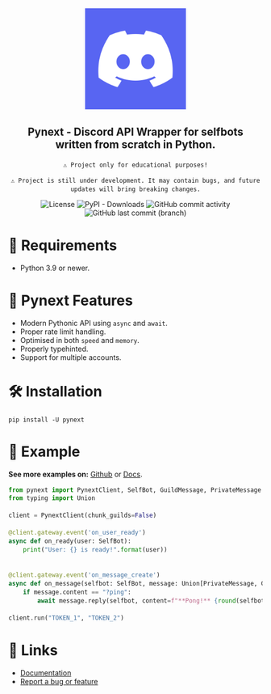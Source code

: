 <div align="center">

  <img alt="" src="assets/discordlogo.png" width="200px"/>

  ## Pynext - Discord API Wrapper for selfbots written from scratch in Python.
  `⚠️ Project only for educational purposes!`

  `⚠️ Project is still under development. It may contain bugs, and future updates will bring breaking changes.`

![License](https://img.shields.io/github/license/xXenvy/Pynext?style=for-the-badge&color=%2315b328)
![PyPI - Downloads](https://img.shields.io/pypi/dm/pynext?style=for-the-badge&color=%2315b328)
![GitHub commit activity](https://img.shields.io/github/commit-activity/t/xXenvy/Pynext?style=for-the-badge&color=%2315b328)
![GitHub last commit (branch)](https://img.shields.io/github/last-commit/xXenvy/Pynext/master?style=for-the-badge&color=%2315b328)
</div>

# 💢 Requirements
- Python 3.9 or newer.

# 🔧 Pynext Features
- Modern Pythonic API using `async` and `await`.
- Proper rate limit handling.
- Optimised in both `speed` and `memory`.
- Properly typehinted.
- Support for multiple accounts.

# 🛠️ Installation
```shell
pip install -U pynext
```
# 💫 Example
**See more examples on:** [Github](https://github.com/xXenvy/pynext/tree/master/examples) or [Docs](https://pynext.readthedocs.io/en/latest/examples/).
```py
from pynext import PynextClient, SelfBot, GuildMessage, PrivateMessage
from typing import Union

client = PynextClient(chunk_guilds=False)

@client.gateway.event('on_user_ready')
async def on_ready(user: SelfBot):
    print("User: {} is ready!".format(user))


@client.gateway.event('on_message_create')
async def on_message(selfbot: SelfBot, message: Union[PrivateMessage, GuildMessage]):
    if message.content == "?ping":
        await message.reply(selfbot, content=f"**Pong!** {round(selfbot.latency * 1000)}ms")

client.run("TOKEN_1", "TOKEN_2")

```
# 🧷 Links
- [Documentation](https://pynext.readthedocs.io/en/latest/)
- [Report a bug or feature](https://github.com/xXenvy/pynext/issues/new/choose)
